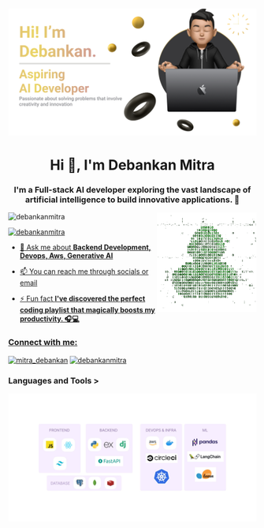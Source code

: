![MasterHead](banner2.png)
<h1 align="center">Hi 👋, I'm Debankan Mitra</h1>
<h3 align="center">I'm a Full-stack AI developer exploring the vast landscape of artificial intelligence to build innovative applications. 🚀</h3>

<img align="right" alt="Coding" width="40%" src="duck.gif">

<p align="left"> <img src="https://komarev.com/ghpvc/?username=debankanmitra&label=Profile%20views&color=0e75b6&style=flat" alt="debankanmitra" /> </p>
<p align="left"> <a href="https://twitter.com/mitra_debankan" target="blank"><img src="https://img.shields.io/twitter/follow/mitra_debankan?logo=twitter&style=for-the-badge" alt="debankanmitra"  </p>

- 💬 Ask me about **Backend Development, Devops, Aws, Generative AI**

- 📫 You can reach me through socials or email 

- ⚡ Fun fact **I've discovered the perfect coding playlist that magically boosts my productivity. 🎧💻**

<h3 align="left">Connect with me:</h3>
<p align="left">
<a href="https://twitter.com/mitra_debankan" target="blank"><img align="center" src="https://raw.githubusercontent.com/rahuldkjain/github-profile-readme-generator/master/src/images/icons/Social/twitter.svg" alt="mitra_debankan" height="30" width="40" /></a>
<a href="https://linkedin.com/in/debankanmitra" target="blank"><img align="center" src="https://raw.githubusercontent.com/rahuldkjain/github-profile-readme-generator/master/src/images/icons/Social/linked-in-alt.svg" alt="debankanmitra" height="30" width="40" /></a>
</p>

<h3 align="left">Languages and Tools ></h3>

![MasterHead](techstack.jpg)

